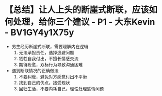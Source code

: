 # 【总结】让人上头的断崖式断联，应该如何处理，给你三个建议 - P1 - 大东Kevin - BV1GY4y1X75y

-   男生经历断崖式断联，需要理解内在逻辑
    1.  无法承担责任，选择逃避问题
    2.  牺牲自我付出，不擅长情感交流
    3.  期待痊愈，双标行为导致沟通困难
-   遇到断联情况的正确做法
    1.  不要纠缠，避免对方感觉付出不平衡
    2.  找到自己的优点，接受现状
    3.  回归生活，不要内耗自己，理性处理感情问题